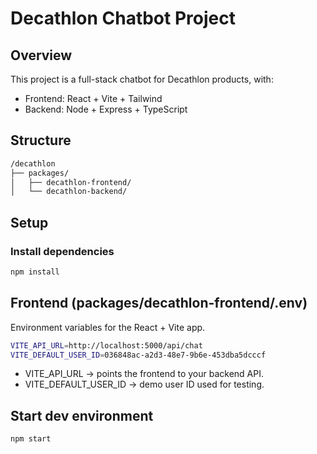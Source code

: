 # Decathlon Chatbot Project

## Overview

This project is a full-stack chatbot for Decathlon products, with:

- Frontend: React + Vite + Tailwind
- Backend: Node + Express + TypeScript

## Structure

```bash
/decathlon
├── packages/
│   ├── decathlon-frontend/
│   └── decathlon-backend/
```

## Setup

### Install dependencies

```bash
npm install
```

## Frontend (packages/decathlon-frontend/.env)

Environment variables for the React + Vite app.

```bash
VITE_API_URL=http://localhost:5000/api/chat
VITE_DEFAULT_USER_ID=036848ac-a2d3-48e7-9b6e-453dba5dcccf
```

- VITE_API_URL → points the frontend to your backend API.
- VITE_DEFAULT_USER_ID → demo user ID used for testing.

## Start dev environment

```bash
npm start
```
